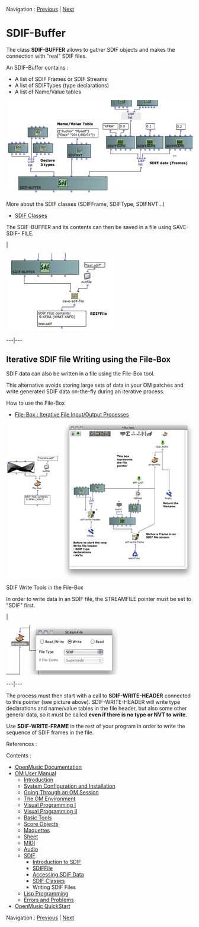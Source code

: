 
Navigation : [Previous](SDIF-Classes "page précédente\(SDIF
Classes\)") | [Next](Lisp "Next\(Lisp Programming\)")


# SDIF-Buffer

The class **SDIF-BUFFER** allows to gather SDIF objects and makes the
connection with "real" SDIF files.

An SDIF-Buffer contains :

  * A list of SDIF Frames or SDIF Streams
  * A list of SDIFTypes (type declarations)
  * A list of Name/Value tables

![](../res/sdif-buffer.png)

More about the SDIF classes (SDIFFrame, SDIFType, SDIFNVT...)

  * [SDIF Classes](SDIF-Classes)

The SDIF-BUFFER and its contents can then be saved in a file using SAVE-SDIF-
FILE.

|

[![](../res/save-sdif-buffer_1.png)](../res/save-sdif-buffer.png "Cliquez pour
agrandir")  
  
---|---  
  
## Iterative SDIF file Writing using the File-Box

SDIF data can also be written in a file using the File-Box tool.

This alternative avoids storing large sets of data in your OM patches and
write generated SDIF data on-the-fly during an iterative process.

How to use the File-Box

  * [File-Box : Iterative File Input/Output Processes](File-Box)

[![](../res/sdif-file-box_1.png)](../res/sdif-file-box.png "Cliquez pour
agrandir")

SDIF Write Tools in the File-Box

In order to write data in an SDIF file, the STREAMFILE pointer must be set to
"SDIF" first.

|

[![](../res/sdif-file-pointer_1.png)](../res/sdif-file-pointer.png "Cliquez
pour agrandir")  
  
---|---  
  
The process must then start with a call to **SDIF-WRITE-HEADER** connected to
this pointer (see picture above). SDIF-WRITE-HEADER will write type
declarations and name/value tables in the file header, but also some other
general data, so it must be called **even if there is no type or NVT to
write**.

Use **SDIF-WRITE-FRAME** in the rest of your program in order to write the
sequence of SDIF frames in the file.

References :

Contents :

  * [OpenMusic Documentation](OM-Documentation)
  * [OM User Manual](OM-User-Manual)
    * [Introduction](00-Contents)
    * [System Configuration and Installation](Installation)
    * [Going Through an OM Session](Goingthrough)
    * [The OM Environment](Environment)
    * [Visual Programming I](BasicVisualProgramming)
    * [Visual Programming II](AdvancedVisualProgramming)
    * [Basic Tools](BasicObjects)
    * [Score Objects](ScoreObjects)
    * [Maquettes](Maquettes)
    * [Sheet](Sheet)
    * [MIDI](MIDI)
    * [Audio](Audio)
    * [SDIF](SDIF)
      * [Introduction to SDIF](SDIF-Intro)
      * [SDIFFile](SDIFFile)
      * [Accessing SDIF Data](SDIF-Read)
      * [SDIF Classes](SDIF-Classes)
      * Writing SDIF Files
    * [Lisp Programming](Lisp)
    * [Errors and Problems](errors)
  * [OpenMusic QuickStart](QuickStart-Chapters)

Navigation : [Previous](SDIF-Classes "page précédente\(SDIF
Classes\)") | [Next](Lisp "Next\(Lisp Programming\)")

